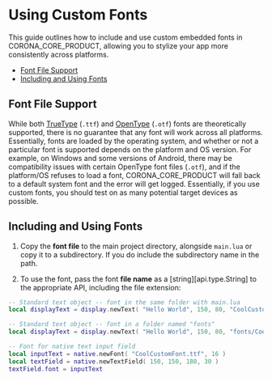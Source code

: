 # Using Custom Fonts

This guide outlines how to include and use custom embedded fonts in CORONA_CORE_PRODUCT, allowing you to stylize your app more consistently across platforms.

<div class="guides-toc">

* [Font File Support](#support)
* [Including and Using Fonts](#fonts)

</div>


<a id="support"></a>

## Font File Support

While both [TrueType](https://en.wikipedia.org/wiki/TrueType) (`.ttf`) and [OpenType](https://en.wikipedia.org/wiki/OpenType) (`.otf`) fonts are theoretically supported, there is no guarantee that any font will work across all platforms. Essentially, fonts are loaded by the operating system, and whether or not a particular font is supported depends on the platform and OS version. For example, on Windows and some versions of Android, there may be compatibility issues with certain OpenType font files (`.otf`), and if the platform/OS refuses to load a font, CORONA_CORE_PRODUCT will fall back to a default system font and the error will get logged. Essentially, if you use custom fonts, you should test on as many potential target devices as possible.


<a id="fonts"></a>

## Including and Using Fonts

1. Copy the __font file__ to the main project directory, alongside `main.lua` or copy it to a subdirectory. If you do include the subdirectory name in the path.

2. To use the font, pass the font __file&nbsp;name__ as a [string][api.type.String] to the appropriate API, including the file extension:

<div class="code-indent">

``````lua
-- Standard text object -- font in the same folder with main.lua
local displayText = display.newText( "Hello World", 150, 80, "CoolCustomFont.ttf", 24 )

-- Standard text object -- font in a folder named "fonts"
local displayText = display.newText( "Hello World", 150, 80, "fonts/CoolCustomFont.ttf", 24 )

-- Font for native text input field
local inputText = native.newFont( "CoolCustomFont.ttf", 16 )
local textField = native.newTextField( 150, 150, 180, 30 )
textField.font = inputText
``````

</div>
